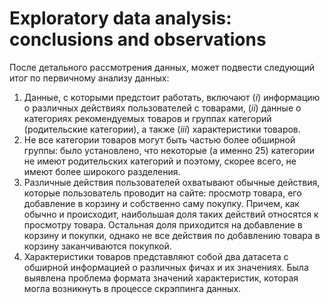 # Exploratory data analysis: conclusions and observations

После детального рассмотрения данных, может подвести следующий итог по первичному анализу данных:

1. Данные, с которыми предстоит работать, включают (*i*) информацию о различных действиях пользователей с товарами, (*ii*) данные о категориях рекомендуемых товаров и группах категорий (родительские категории), а также (*iii*) характеристики товаров.
2. Не все категории товаров могут быть частью более обширной группы: было установлено, что некоторые (а именно 25) категории не имеют родительских категорий и поэтому, скорее всего, не имеют более широкого разделения. 
3. Различные действия пользователей охватывают обычные действия, которые пользователь проводит на сайте: просмотр товара, его добавление в корзину и собственно саму покупку. Причем, как обычно и происходит, наибольшая доля таких действий относятся к просмотру товара. Остальная доля приходится на добавление в корзину и покупки, однако не все действия по добавлению товара в корзину заканчиваются покупкой. 
4. Характеристики товаров представляют собой два датасета с обширной информацией о различных фичах и их значениях. Была выявлена проблема формата значений характеристик, которая могла возникнуть в процессе скрэппинга данных.
